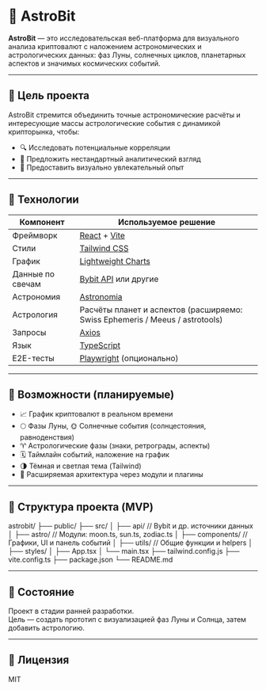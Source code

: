 # 🔮 AstroBit

**AstroBit** — это исследовательская веб-платформа для визуального анализа криптовалют с наложением астрономических и астрологических данных: фаз Луны, солнечных циклов, планетарных аспектов и значимых космических событий.

---

## 🎯 Цель проекта

AstroBit стремится объединить точные астрономические расчёты и интересующие массы астрологические события с динамикой крипторынка, чтобы:

- 🔍 Исследовать потенциальные корреляции  
- 🧠 Предложить нестандартный аналитический взгляд  
- 🎨 Предоставить визуально увлекательный опыт

---

## 🧱 Технологии

| Компонент        | Используемое решение                            |
|------------------|--------------------------------------------------|
| Фреймворк        | [React](https://react.dev/) + [Vite](https://vitejs.dev/) |
| Стили            | [Tailwind CSS](https://tailwindcss.com/)        |
| График           | [Lightweight Charts](https://github.com/tradingview/lightweight-charts) |
| Данные по свечам | [Bybit API](https://bybit-exchange.github.io/docs/) или другие |
| Астрономия       | [Astronomia](https://github.com/commenthol/astronomia) |
| Астрология       | Расчёты планет и аспектов (расширяемо: Swiss Ephemeris / Meeus / astrotools) |
| Запросы          | [Axios](https://axios-http.com/)                |
| Язык             | [TypeScript](https://www.typescriptlang.org/)   |
| E2E-тесты        | [Playwright](https://playwright.dev/) (опционально) |

---

## 🌌 Возможности (планируемые)

- 📈 График криптовалют в реальном времени  
- 🌕 Фазы Луны, 🌞 Солнечные события (солнцестояния, равноденствия)  
- ♈ Астрологические фазы (знаки, ретрограды, аспекты)  
- 🗓 Таймлайн событий, наложение на график  
- 🌗 Тёмная и светлая тема (Tailwind)  
- 🧩 Расширяемая архитектура через модули и плагины  

---

## 📂 Структура проекта (MVP)
astrobit/
├── public/
├── src/
│   ├── api/             // Bybit и др. источники данных
│   ├── astro/           // Модули: moon.ts, sun.ts, zodiac.ts
│   ├── components/      // Графики, UI и панель событий
│   ├── utils/           // Общие функции и helpers
│   ├── styles/
│   ├── App.tsx
│   └── main.tsx
├── tailwind.config.js
├── vite.config.ts
├── package.json
└── README.md

---

## 🧪 Состояние

Проект в стадии ранней разработки.  
Цель — создать прототип с визуализацией фаз Луны и Солнца, затем добавить астрологию.

---

## 📜 Лицензия

MIT